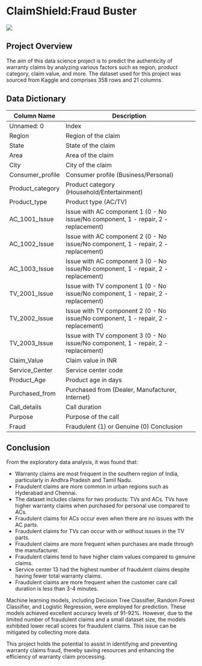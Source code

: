 # ClaimShield:Fraud Buster
![](https://trendsettertelugu.com/wp-content/uploads/2022/12/File-a-warranty-claim.webp)
## Project Overview
The aim of this data science project is to predict the authenticity of warranty claims by analyzing various factors such as region, product category, claim value, and more. The dataset used for this project was sourced from Kaggle and comprises 358 rows and 21 columns.

## Data Dictionary
| Column Name         | Description                                     |
|---------------------|-------------------------------------------------|
| Unnamed: 0          | Index                                           |
| Region              | Region of the claim                             |
| State               | State of the claim                              |
| Area                | Area of the claim                               |
| City                | City of the claim                               |
| Consumer_profile    | Consumer profile (Business/Personal)            |
| Product_category    | Product category (Household/Entertainment)      |
| Product_type        | Product type (AC/TV)                            |
| AC_1001_Issue       | Issue with AC component 1 (0 - No issue/No component, 1 - repair, 2 - replacement) |
| AC_1002_Issue       | Issue with AC component 2 (0 - No issue/No component, 1 - repair, 2 - replacement) |
| AC_1003_Issue       | Issue with AC component 3 (0 - No issue/No component, 1 - repair, 2 - replacement) |
| TV_2001_Issue       | Issue with TV component 1 (0 - No issue/No component, 1 - repair, 2 - replacement) |
| TV_2002_Issue       | Issue with TV component 2 (0 - No issue/No component, 1 - repair, 2 - replacement) |
| TV_2003_Issue       | Issue with TV component 3 (0 - No issue/No component, 1 - repair, 2 - replacement) |
| Claim_Value         | Claim value in INR                              |
| Service_Center      | Service center code                             |
| Product_Age         | Product age in days                             |
| Purchased_from      | Purchased from (Dealer, Manufacturer, Internet) |
| Call_details        | Call duration                                   |
| Purpose             | Purpose of the call                             |
| Fraud               | Fraudulent (1) or Genuine (0) Conclusion       |

## Conclusion
From the exploratory data analysis, it was found that:
- Warranty claims are most frequent in the southern region of India, particularly in Andhra Pradesh and Tamil Nadu.
- Fraudulent claims are more common in urban regions such as Hyderabad and Chennai.
- The dataset includes claims for two products: TVs and ACs. TVs have higher warranty claims when purchased for personal use compared to ACs.
- Fraudulent claims for ACs occur even when there are no issues with the AC parts.
- Fraudulent claims for TVs can occur with or without issues in the TV parts.
- Fraudulent claims are more frequent when purchases are made through the manufacturer.
- Fraudulent claims tend to have higher claim values compared to genuine claims.
- Service center 13 had the highest number of fraudulent claims despite having fewer total warranty claims.
- Fraudulent claims are more frequent when the customer care call duration is less than 3-4 minutes.

Machine learning models, including Decision Tree Classifier, Random Forest Classifier, and Logistic Regression, were employed for prediction. These models achieved excellent accuracy levels of 91-92%. However, due to the limited number of fraudulent claims and a small dataset size, the models exhibited lower recall scores for fraudulent claims. This issue can be mitigated by collecting more data.

This project holds the potential to assist in identifying and preventing warranty claims fraud, thereby saving resources and enhancing the efficiency of warranty claim processing.
